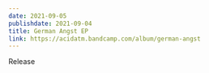 ```yaml
---
date: 2021-09-05
publishdate: 2021-09-04
title: German Angst EP
link: https://acidatm.bandcamp.com/album/german-angst
---
```

Release

